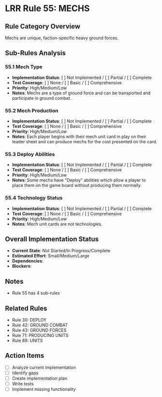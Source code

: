 # LRR Rule 55: MECHS

## Rule Category Overview
Mechs are unique, faction-specific heavy ground forces.

## Sub-Rules Analysis

### 55.1 Mech Type
- **Implementation Status**: [ ] Not Implemented / [ ] Partial / [ ] Complete
- **Test Coverage**: [ ] None / [ ] Basic / [ ] Comprehensive
- **Priority**: High/Medium/Low
- **Notes**: Mechs are a type of ground force and can be transported and participate in ground combat.

### 55.2 Mech Production
- **Implementation Status**: [ ] Not Implemented / [ ] Partial / [ ] Complete
- **Test Coverage**: [ ] None / [ ] Basic / [ ] Comprehensive
- **Priority**: High/Medium/Low
- **Notes**: Each player begins with their mech unit card in play on their leader sheet and can produce mechs for the cost presented on the card.

### 55.3 Deploy Abilities
- **Implementation Status**: [ ] Not Implemented / [ ] Partial / [ ] Complete
- **Test Coverage**: [ ] None / [ ] Basic / [ ] Comprehensive
- **Priority**: High/Medium/Low
- **Notes**: Some mechs have "Deploy" abilities which allow a player to place them on the game board without producing them normally.

### 55.4 Technology Status
- **Implementation Status**: [ ] Not Implemented / [ ] Partial / [ ] Complete
- **Test Coverage**: [ ] None / [ ] Basic / [ ] Comprehensive
- **Priority**: High/Medium/Low
- **Notes**: Mech unit cards are not technologies.

## Overall Implementation Status
- **Current State**: Not Started/In Progress/Complete
- **Estimated Effort**: Small/Medium/Large
- **Dependencies**: 
- **Blockers**: 

## Notes
- Rule 55 has 4 sub-rules

## Related Rules
- Rule 30: DEPLOY
- Rule 42: GROUND COMBAT
- Rule 43: GROUND FORCES
- Rule 71: PRODUCING UNITS
- Rule 89: UNITS

## Action Items
- [ ] Analyze current implementation
- [ ] Identify gaps
- [ ] Create implementation plan
- [ ] Write tests
- [ ] Implement missing functionality
